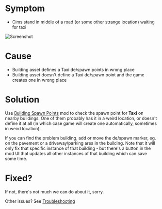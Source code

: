 # Symptom

* Cims stand in middle of a road (or some other strange location) waiting for taxi

![Screenshot](https://i.imgur.com/0RhSqvL.png)

# Cause

* Building asset defines a Taxi de/spawn points in wrong place
* Building asset doesn't define a Taxi de/spawn point and the game creates one in wrong place

# Solution

Use [Building Spawn Points](https://steamcommunity.com/sharedfiles/filedetails/?id=2511258910) mod to check the spawn point for **Taxi** on nearby buildings. One of them probably has it in a weird location, or doesn't define it at all (in which case game will create one automatically, sometimes in weird location).

If you can find the problem building, add or move the de/spawn marker, eg. on the pavement or a driveway/parking area in the building. Note that it will only fix that specific instance of that building - but there's a button in the mod UI that updates all other instances of that building which can save some time.

# Fixed?

If not, there's not much we can do about it, sorry.

Other issues? See [Troubleshooting](Troubleshooting)
